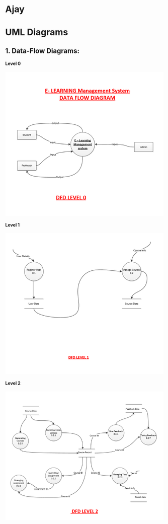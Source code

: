 # Ajay

# UML Diagrams

## 1. Data-Flow Diagrams:

#### Level 0
<img align="center" src="E-learning_DFD0.png">

#### Level 1
<img align="center" src="E-learning_DFD1.png">

#### Level 2
<img align="center" src="E-learning_DFD2.png">

